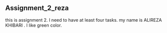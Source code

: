 ## Assignment_2_reza
this is assignment 2.
I need to have at least four tasks. my name is ALIREZA KHIBARI . I like green color.
